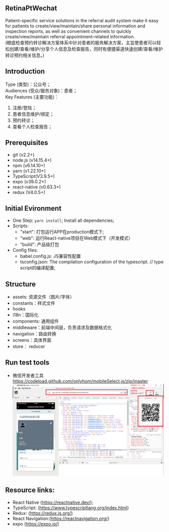 <h2>RetinaPtWechat</h2>
Patient-specific service solutions in the referral audit system make it easy for patients to create/view/maintain/share personal information and inspection reports, as well as convenient channels to quickly create/view/maintain referral appointment-related information.<br/>
(眼底检查预约转诊解决方案体系中针对患者的服务解决方案，主旨使患者可以轻松创建/查看/维护/分享个人信息及检查报告，同时有便捷渠道快速创建/查看/维护转诊预约相关信息。)<br/>

## Introduction
Type (类型)：公众号；<br/>
Audiences (受众/服务对象)：患者；<br/>
Key Features (主要功能)：<br/>
 1. 注册/登陆；
 2. 患者信息维护/绑定；
 3. 预约转诊；
 4. 查看个人检查报告；

## Prerequisites

-   git (v2.2+)
-   node.js (v14.15.4+)
-   npm (v6.14.10+)
-   yarn (v1.22.10+)
-   TypeScript(V3.9.5+)
-   expo (v39.0.2+)
-   react-native (v0.63.3+)
-   redux (V4.0.5+)

## Initial Evironment
-   One Step: `yarn install`;
    Install all dependencies;
-   Scripts:
    - "start": 打包运行APP在production模式下;
    - "web": 运行React-native项目在Web模式下（开发模式）
    - "build": 产品级打包
-   Config files:
    - babel.config.js: JS兼容性配置
    - tsconfig.json: The compilation configuration of the typescript. // type script的编译配置;

## Structure
   - assets: 资源文件（图片/字体）
   - constants：样式文件
   - hooks
   - i18n：国际化
   - components: 通用组件
   - middleware：前端中间层，负责请求及数据格式化
   - navigation：路由转换
   - screens：具体界面
   - store： reducer
   
## Run test tools
   - 微信开发者工具 https://codeload.github.com/onlyhom/mobileSelect.js/zip/master
   ![image text](https://github.com/SujunYao/readme-images/blob/master/images/wechart_tools.png)

## Resource links:
- React Native (https://reactnative.dev/);
- TypeScript: (https://www.typescriptlang.org/index.html)
- Redux: (https://redux.js.org/)
- React Navigation:(https://reactnavigation.org/)
- expo (https://expo.io/)
